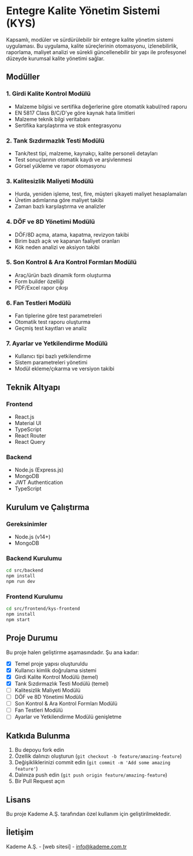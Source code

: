 # Entegre Kalite Yönetim Sistemi (KYS)

Kapsamlı, modüler ve sürdürülebilir bir entegre kalite yönetim sistemi uygulaması. Bu uygulama, kalite süreçlerinin otomasyonu, izlenebilirlik, raporlama, maliyet analizi ve sürekli güncellenebilir bir yapı ile profesyonel düzeyde kurumsal kalite yönetimi sağlar.

## Modüller

### 1. Girdi Kalite Kontrol Modülü
- Malzeme bilgisi ve sertifika değerlerine göre otomatik kabul/red raporu
- EN 5817 Class B/C/D'ye göre kaynak hata limitleri
- Malzeme teknik bilgi veritabanı
- Sertifika karşılaştırma ve stok entegrasyonu

### 2. Tank Sızdırmazlık Testi Modülü
- Tank/test tipi, malzeme, kaynakçı, kalite personeli detayları
- Test sonuçlarının otomatik kaydı ve arşivlenmesi
- Görsel yükleme ve rapor otomasyonu

### 3. Kalitesizlik Maliyeti Modülü
- Hurda, yeniden işleme, test, fire, müşteri şikayeti maliyet hesaplamaları
- Üretim adımlarına göre maliyet takibi
- Zaman bazlı karşılaştırma ve analizler

### 4. DÖF ve 8D Yönetimi Modülü
- DÖF/8D açma, atama, kapatma, revizyon takibi
- Birim bazlı açık ve kapanan faaliyet oranları
- Kök neden analizi ve aksiyon takibi

### 5. Son Kontrol & Ara Kontrol Formları Modülü
- Araç/ürün bazlı dinamik form oluşturma
- Form builder özelliği
- PDF/Excel rapor çıkışı

### 6. Fan Testleri Modülü
- Fan tiplerine göre test parametreleri
- Otomatik test raporu oluşturma
- Geçmiş test kayıtları ve analiz

### 7. Ayarlar ve Yetkilendirme Modülü
- Kullanıcı tipi bazlı yetkilendirme
- Sistem parametreleri yönetimi
- Modül ekleme/çıkarma ve versiyon takibi

## Teknik Altyapı

### Frontend
- React.js
- Material UI
- TypeScript
- React Router
- React Query

### Backend
- Node.js (Express.js)
- MongoDB
- JWT Authentication
- TypeScript

## Kurulum ve Çalıştırma

### Gereksinimler
- Node.js (v14+)
- MongoDB

### Backend Kurulumu
```bash
cd src/backend
npm install
npm run dev
```

### Frontend Kurulumu
```bash
cd src/frontend/kys-frontend
npm install
npm start
```

## Proje Durumu

Bu proje halen geliştirme aşamasındadır. Şu ana kadar:

- [x] Temel proje yapısı oluşturuldu
- [x] Kullanıcı kimlik doğrulama sistemi
- [x] Girdi Kalite Kontrol Modülü (temel)
- [x] Tank Sızdırmazlık Testi Modülü (temel)
- [ ] Kalitesizlik Maliyeti Modülü
- [ ] DÖF ve 8D Yönetimi Modülü
- [ ] Son Kontrol & Ara Kontrol Formları Modülü
- [ ] Fan Testleri Modülü
- [ ] Ayarlar ve Yetkilendirme Modülü genişletme

## Katkıda Bulunma

1. Bu depoyu fork edin
2. Özellik dalınızı oluşturun (`git checkout -b feature/amazing-feature`)
3. Değişikliklerinizi commit edin (`git commit -m 'Add some amazing feature'`)
4. Dalınıza push edin (`git push origin feature/amazing-feature`)
5. Bir Pull Request açın

## Lisans

Bu proje Kademe A.Ş. tarafından özel kullanım için geliştirilmektedir.

## İletişim

Kademe A.Ş. - [web sitesi] - info@kademe.com.tr 
